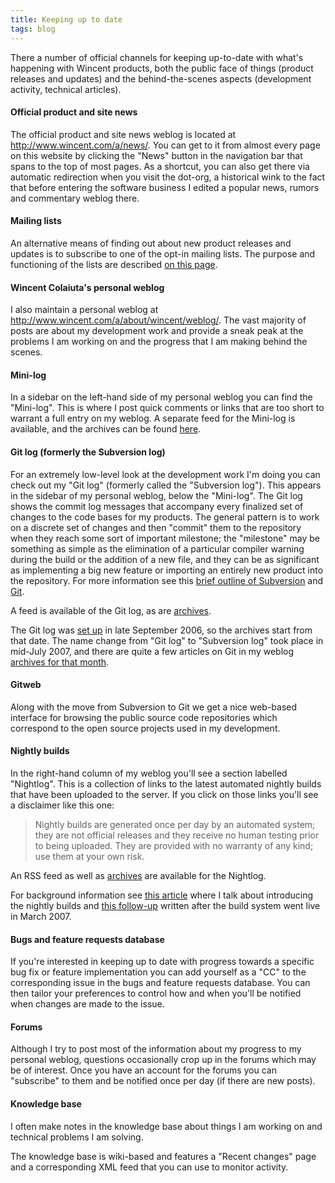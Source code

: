 ```yaml
---
title: Keeping up to date
tags: blog
---
```


There a number of official channels for keeping up-to-date with what's happening with Wincent products, both the public face of things (product releases and updates) and the behind-the-scenes aspects (development activity, technical articles).

#### Official product and site news

The official product and site news weblog is located at <http://www.wincent.com/a/news/>. You can get to it from almost every page on this website by clicking the "News" button in the navigation bar that spans to the top of most pages. As a shortcut, you can also get there via automatic redirection when you visit the dot-org, a historical wink to the fact that before entering the software business I edited a popular news, rumors and commentary weblog there.

#### Mailing lists

An alternative means of finding out about new product releases and updates is to subscribe to one of the opt-in mailing lists. The purpose and functioning of the lists are described [on this page](http://www.wincent.com/a/support/lists/).

#### Wincent Colaiuta's personal weblog

I also maintain a personal weblog at <http://www.wincent.com/a/about/wincent/weblog/>. The vast majority of posts are about my development work and provide a sneak peak at the problems I am working on and the progress that I am making behind the scenes.

#### Mini-log

In a sidebar on the left-hand side of my personal weblog you can find the "Mini-log". This is where I post quick comments or links that are too short to warrant a full entry on my weblog. A separate feed for the Mini-log is available, and the archives can be found [here](http://www.wincent.com/a/about/wincent/weblog/mini-log/archives/).

#### Git log (formerly the Subversion log)

For an extremely low-level look at the development work I'm doing you can check out my "Git log" (formerly called the "Subversion log"). This appears in the sidebar of my personal weblog, below the "Mini-log". The Git log shows the commit log messages that accompany every finalized set of changes to the code bases for my products. The general pattern is to work on a discrete set of changes and then "commit" them to the repository when they reach some sort of important milestone; the "milestone" may be something as simple as the elimination of a particular compiler warning during the build or the addition of a new file, and they can be as significant as implementing a big new feature or importing an entirely new product into the repository. For more information see this [brief outline of Subversion](http://www.wincent.com/wiki/Subversion) and [Git](http://www.wincent.com/wiki/Git).

A feed is available of the Git log, as are [archives](http://www.wincent.com/a/about/wincent/weblog/svn-log/archives/).

The Git log was [set up](http://www.wincent.com/wiki/Setting_up_a_Subversion_RSS_feed) in late September 2006, so the archives start from that date. The name change from "Git log" to "Subversion log" took place in mid-July 2007, and there are quite a few articles on Git in my weblog [archives for that month](http://www.wincent.com/a/about/wincent/weblog/archives/2007/07/).

#### Gitweb

Along with the move from Subversion to Git we get a nice web-based interface for browsing the public source code repositories which correspond to the open source projects used in my development.

#### Nightly builds

In the right-hand column of my weblog you'll see a section labelled "Nightlog". This is a collection of links to the latest automated nightly builds that have been uploaded to the server. If you click on those links you'll see a disclaimer like this one:

> Nightly builds are generated once per day by an automated system; they are not official releases and they receive no human testing prior to being uploaded. They are provided with no warranty of any kind; use them at your own risk.

An RSS feed as well as [archives](http://www.wincent.com/a/about/wincent/weblog/nightlog/archives/) are available for the Nightlog.

For background information see [this article](http://www.wincent.com/a/about/wincent/weblog/archives/2007/03/planned_changes.php) where I talk about introducing the nightly builds and [this follow-up](http://www.wincent.com/a/about/wincent/weblog/archives/2007/03/nightly_builds.php) written after the build system went live in March 2007.

#### Bugs and feature requests database

If you're interested in keeping up to date with progress towards a specific bug fix or feature implementation you can add yourself as a "CC" to the corresponding issue in the bugs and feature requests database. You can then tailor your preferences to control how and when you'll be notified when changes are made to the issue.

#### Forums

Although I try to post most of the information about my progress to my personal weblog, questions occasionally crop up in the forums which may be of interest. Once you have an account for the forums you can "subscribe" to them and be notified once per day (if there are new posts).

#### Knowledge base

I often make notes in the knowledge base about things I am working on and technical problems I am solving.

The knowledge base is wiki-based and features a "Recent changes" page and a corresponding XML feed that you can use to monitor activity.
